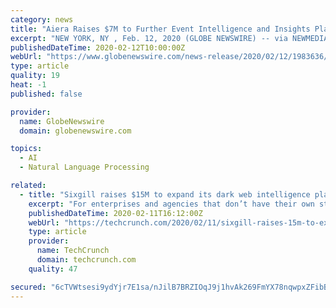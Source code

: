 ```yaml
---
category: news
title: "Aiera Raises $7M to Further Event Intelligence and Insights Platform"
excerpt: "NEW YORK, NY , Feb. 12, 2020 (GLOBE NEWSWIRE) -- via NEWMEDIAWIRE – Aiera is announcing that it has raised $7 million through the sale of its Series"
publishedDateTime: 2020-02-12T10:00:00Z
webUrl: "https://www.globenewswire.com/news-release/2020/02/12/1983636/0/en/Aiera-Raises-7M-to-Further-Event-Intelligence-and-Insights-Platform.html"
type: article
quality: 19
heat: -1
published: false

provider:
  name: GlobeNewswire
  domain: globenewswire.com

topics:
  - AI
  - Natural Language Processing

related:
  - title: "Sixgill raises $15M to expand its dark web intelligence platform"
    excerpt: "For enterprises and agencies that don’t have their own staff to run the service, Sixgills also offers access to its internal analysts. “Sixgill uses advanced automation and artificial intelligence technologies to provide accurate, contextual intelligence to customers. The solution integrates seamlessly into the platforms that security teams ..."
    publishedDateTime: 2020-02-11T16:12:00Z
    webUrl: "https://techcrunch.com/2020/02/11/sixgill-raises-15m-to-expand-its-dark-web-intelligence-platform/"
    type: article
    provider:
      name: TechCrunch
      domain: techcrunch.com
    quality: 47

secured: "6cTVWtsesi9ydYjr7E1sa/nJilB7BRZIOqJ9j1hvAk269FmYX78nqwpxZFibBhtR/hxn/dU3ZKNUb6SWtFWeESdNRvdUsC//v4w8D73p7MEXOMFfcr5IGdBlIy4hWDbUNQFi8pZYwygphYbAZaCsgPbUS8JZ2rUhM2VpyU/fiAFYAQkArBpwai/eUDZ0flrnP8tpQ4JOjbQFGkjD0/JeYR+RkNeeP8O4T35xnvFb1askrBOyRHeePY4ZZujQ8BU/VDzO8Ub6Z1KgP93aaMrCUCiOhPSnte2uxgi8PX03oAghx8nckeJ7EhSq1D52vFoLF7h5AECU0Pq3JB3SPp0gp9auymZz/Gv8bWmIIketuevcMYRNZlMoFjjBmkEIHpPZUptUtI9lJe/2o64qskvXlJMykpcnsfsCeiuARDktRmWl289v1OzKjgAYFAIK1SLJ600CH9kZUh3het2ku0oV9El5anmQXIOBYLZ2Y67ZcVU=;Q0gxkjgohrgnf8b52TGDuw=="
---
```


